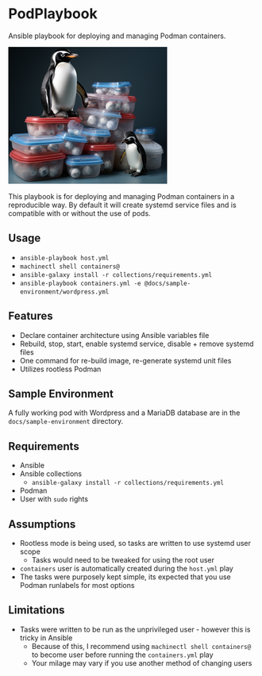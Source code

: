 # PodPlaybook

Ansible playbook for deploying and managing Podman containers.

![PodPlaybook](docs/images/logo.png)

This playbook is for deploying and managing Podman containers in a reproducible way.
By default it will create systemd service files and is compatible with or without the use of pods.

## Usage
- ```ansible-playbook host.yml```
- ```machinectl shell containers@```
- ```ansible-galaxy install -r collections/requirements.yml```
- ```ansible-playbook containers.yml -e @docs/sample-environment/wordpress.yml```

## Features
- Declare container architecture using Ansible variables file
- Rebuild, stop, start, enable systemd service, disable + remove systemd files
- One command for re-build image, re-generate systemd unit files
- Utilizes rootless Podman

## Sample Environment
A fully working pod with Wordpress and a MariaDB database are in the ```docs/sample-environment``` directory.

## Requirements
- Ansible
- Ansible collections
  - ```ansible-galaxy install -r collections/requirements.yml```
- Podman
- User with ```sudo``` rights

## Assumptions
- Rootless mode is being used, so tasks are written to use systemd user scope
  - Tasks would need to be tweaked for using the root user
- ```containers``` user is automatically created during the ```host.yml``` play
- The tasks were purposely kept simple, its expected that you use Podman runlabels for most options

## Limitations
- Tasks were written to be run as the unprivileged user - however this is tricky in Ansible
  - Because of this, I recommend using ```machinectl shell containers@``` to become user before running the ```containers.yml``` play
  - Your milage may vary if you use another method of changing users
